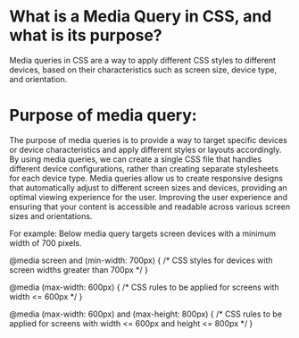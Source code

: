 # What is a Media Query in CSS, and what is its purpose?

Media queries in CSS are a way to apply different CSS styles to different 
devices, based on their characteristics such as screen size, device type, and 
orientation. 

# Purpose of media query:
The purpose of media queries is to provide a way to target specific devices or
device characteristics and apply different styles or layouts accordingly.
By using media queries, we can create a single CSS file that handles different device
configurations, rather than creating separate stylesheets for each device type.
Media queries allow us to create responsive designs that automatically adjust to different
screen sizes and devices, providing an optimal viewing experience for the user. Improving the 
user experience and ensuring that your content is accessible and readable across various
screen sizes and orientations.

For example: Below media query targets screen devices with a minimum width of 700 pixels.

@media screen and (min-width: 700px) { 
    /* CSS styles for devices with screen widths greater than 700px */
}

@media (max-width: 600px) {
  /* CSS rules to be applied for screens with width <= 600px */
}

@media (max-width: 600px) and (max-height: 800px) {
  /* CSS rules to be applied for screens with width <= 600px and height <= 800px */
}




